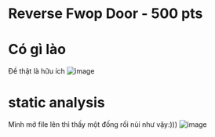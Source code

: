 # Reverse Fwop Door - 500 pts  
# Có gì lào
 Đề thật là hữu ích
![image](https://user-images.githubusercontent.com/88520787/138580382-ee35e67e-5347-42f3-8213-2dd87f552cee.png)

# static analysis
Mình mở file lên thì thấy một đống rối nùi như vậy:)))
![image](https://user-images.githubusercontent.com/88520787/138580438-3b30273e-2da1-429b-adcc-151a2efb1042.png)
